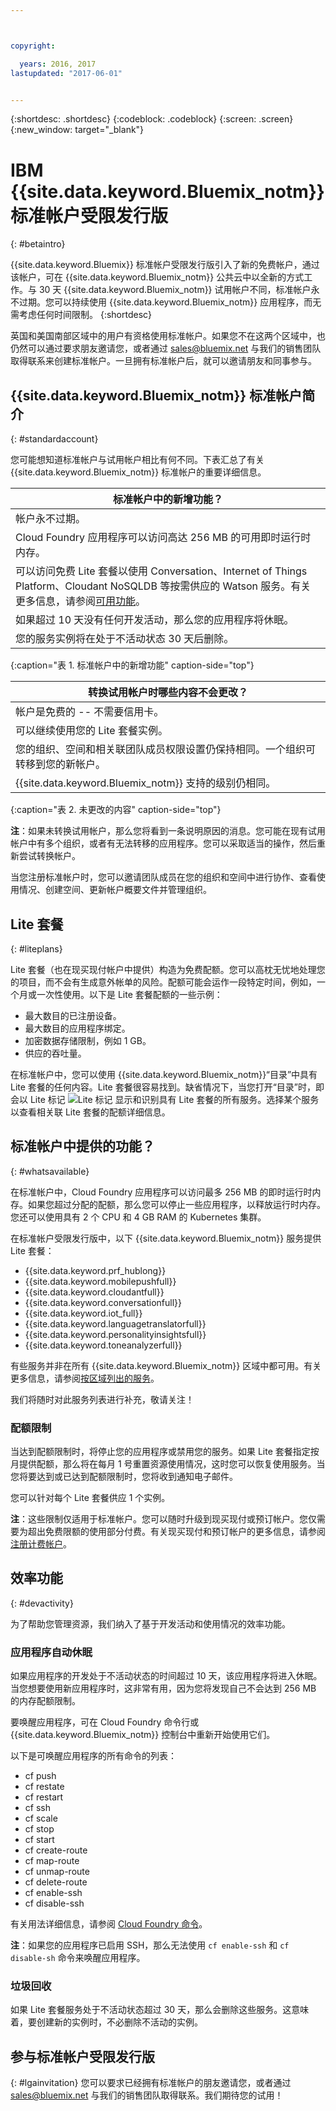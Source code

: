 ```yaml
---



copyright:

  years: 2016, 2017
lastupdated: "2017-06-01"


---
```


{:shortdesc: .shortdesc}
{:codeblock: .codeblock}
{:screen: .screen}
{:new_window: target="_blank"}

# IBM {{site.data.keyword.Bluemix_notm}} 标准帐户受限发行版
{: #betaintro}

{{site.data.keyword.Bluemix}} 标准帐户受限发行版引入了新的免费帐户，通过该帐户，可在 {{site.data.keyword.Bluemix_notm}} 公共云中以全新的方式工作。与 30 天 {{site.data.keyword.Bluemix_notm}} 试用帐户不同，标准帐户永不过期。您可以持续使用 {{site.data.keyword.Bluemix_notm}} 应用程序，而无需考虑任何时间限制。
{:shortdesc}

英国和美国南部区域中的用户有资格使用标准帐户。如果您不在这两个区域中，也仍然可以通过要求朋友邀请您，或者通过 sales@bluemix.net 与我们的销售团队取得联系来创建标准帐户。一旦拥有标准帐户后，就可以邀请朋友和同事参与。    

## {{site.data.keyword.Bluemix_notm}} 标准帐户简介
{: #standardaccount}

您可能想知道标准帐户与试用帐户相比有何不同。下表汇总了有关 {{site.data.keyword.Bluemix_notm}} 标准帐户的重要详细信息。 

|标准帐户中的新增功能？|    
|-----------------|
| 帐户永不过期。|
| Cloud Foundry 应用程序可以访问高达 256 MB 的可用即时运行时内存。|
| 可以访问免费 Lite 套餐以使用 Conversation、Internet of Things Platform、Cloudant NoSQLDB 等按需供应的 Watson 服务。有关更多信息，请参阅[可用功能](/docs/pricing/standard_account.html#whatsavailable)。|
| 如果超过 10 天没有任何开发活动，那么您的应用程序将休眠。|
| 您的服务实例将在处于不活动状态 30 天后删除。|
{:caption="表 1. 标准帐户中的新增功能" caption-side="top"}

|转换试用帐户时哪些内容不会更改？| 
|-----------------|
|帐户是免费的 -- 不需要信用卡。|
|可以继续使用您的 Lite 套餐实例。|
|您的组织、空间和相关联团队成员权限设置仍保持相同。一个组织可转移到您的新帐户。|
|{{site.data.keyword.Bluemix_notm}} 支持的级别仍相同。|
{:caption="表 2. 未更改的内容" caption-side="top"}

**注**：如果未转换试用帐户，那么您将看到一条说明原因的消息。您可能在现有试用帐户中有多个组织，或者有无法转移的应用程序。您可以采取适当的操作，然后重新尝试转换帐户。

当您注册标准帐户时，您可以邀请团队成员在您的组织和空间中进行协作、查看使用情况、创建空间、更新帐户概要文件并管理组织。

## Lite 套餐
{: #liteplans}
   
Lite 套餐（也在现买现付帐户中提供）构造为免费配额。您可以高枕无忧地处理您的项目，而不会有生成意外帐单的风险。配额可能会运作一段特定时间，例如，一个月或一次性使用。以下是 Lite 套餐配额的一些示例：

<ul>
<li>最大数目的已注册设备。</li>
<li>最大数目的应用程序绑定。</li>
<li>加密数据存储限制，例如 1 GB。</li>
<li>供应的吞吐量。</li>
</ul> 

在标准帐户中，您可以使用 {{site.data.keyword.Bluemix_notm}}“目录”中具有 Lite 套餐的任何内容。Lite 套餐很容易找到。缺省情况下，当您打开“目录”时，即会以 Lite 标记 ![Lite 标记](../icons/Lite.svg) 显示和识别具有 Lite 套餐的所有服务。选择某个服务以查看相关联 Lite 套餐的配额详细信息。

## 标准帐户中提供的功能？
{: #whatsavailable}

在标准帐户中，Cloud Foundry 应用程序可以访问最多 256 MB 的即时运行时内存。如果您超过分配的配额，那么您可以停止一些应用程序，以释放运行时内存。您还可以使用具有 2 个 CPU 和 4 GB RAM 的 Kubernetes 集群。 

在标准帐户受限发行版中，以下 {{site.data.keyword.Bluemix_notm}} 服务提供 Lite 套餐：

<ul>
<li>{{site.data.keyword.prf_hublong}}</li>
<li>{{site.data.keyword.mobilepushfull}}</li>
<li>{{site.data.keyword.cloudantfull}}</li>
<li>{{site.data.keyword.conversationfull}}</li>
<li>{{site.data.keyword.iot_full}}</li>
<li>{{site.data.keyword.languagetranslatorfull}}</li>
<li>{{site.data.keyword.personalityinsightsfull}}</li>
<li>{{site.data.keyword.toneanalyzerfull}}</li>
</ul>

有些服务并非在所有 {{site.data.keyword.Bluemix_notm}} 区域中都可用。有关更多信息，请参阅[按区域列出的服务](/docs/services/services_region.html#services_region)。

我们将随时对此服务列表进行补充，敬请关注！

### 配额限制

当达到配额限制时，将停止您的应用程序或禁用您的服务。如果 Lite 套餐指定按月提供配额，那么将在每月 1 号重置资源使用情况，这时您可以恢复使用服务。当您将要达到或已达到配额限制时，您将收到通知电子邮件。 

您可以针对每个 Lite 套餐供应 1 个实例。 

**注**：这些限制仅适用于标准帐户。您可以随时升级到现买现付或预订帐户。您仅需要为超出免费限额的使用部分付费。有关现买现付和预订帐户的更多信息，请参阅[注册计费帐户](/docs/pricing/billable.html#billable)。

## 效率功能
{: #devactivity}

为了帮助您管理资源，我们纳入了基于开发活动和使用情况的效率功能。

### 应用程序自动休眠

如果应用程序的开发处于不活动状态的时间超过 10 天，该应用程序将进入休眠。当您想要使用新应用程序时，这非常有用，因为您将发现自己不会达到 256 MB 的内存配额限制。 

要唤醒应用程序，可在 Cloud Foundry 命令行或 {{site.data.keyword.Bluemix_notm}} 控制台中重新开始使用它们。 
 
 以下是可唤醒应用程序的所有命令的列表：
  * cf push
  * cf restate
  * cf restart
  * cf ssh
  * cf scale
  * cf stop
  * cf start
  * cf create-route
  * cf map-route
  * cf unmap-route
  * cf delete-route
  * cf enable-ssh
  * cf disable-ssh

有关用法详细信息，请参阅 [Cloud Foundry 命令](/docs/cli/reference/cfcommands/index.html)。

 **注**：如果您的应用程序已启用 SSH，那么无法使用 `cf enable-ssh` 和 `cf disable-sh` 命令来唤醒应用程序。 

### 垃圾回收

如果 Lite 套餐服务处于不活动状态超过 30 天，那么会删除这些服务。这意味着，要创建新的实例时，不必删除不活动的实例。 
 
## 参与标准帐户受限发行版
{: #lgainvitation}
您可以要求已经拥有标准帐户的朋友邀请您，或者通过 sales@bluemix.net 与我们的销售团队取得联系。我们期待您的试用！
